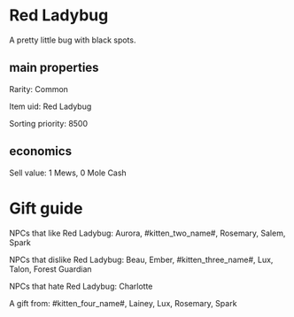 # Red Ladybug

A pretty little bug with black spots.

## main properties

Rarity: Common

Item uid: Red Ladybug

Sorting priority: 8500

## economics

Sell value: 1 Mews, 0 Mole Cash

# Gift guide

NPCs that like Red Ladybug: Aurora, #kitten_two_name#, Rosemary, Salem, Spark

NPCs that dislike Red Ladybug: Beau, Ember, #kitten_three_name#, Lux, Talon, Forest Guardian

NPCs that hate Red Ladybug: Charlotte

A gift from: #kitten_four_name#, Lainey, Lux, Rosemary, Spark